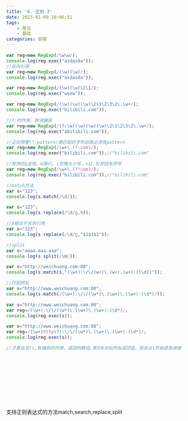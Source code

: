 ```yaml
---
title: '6. 正则 3'
date: 2023-01-09 10:06:51
tags: 
    - 笔记
    - 基础
categories: 前端
---
```


```javascript
var reg=new RegExp(/\w\w/);
console.log(reg.exec("asdasda"));
//反向引用
var reg=new RegExp(/(\w)(\w)/);
console.log(reg.exec("asdasda"));

var reg=new RegExp(/(\w)(\w)\2\1/);
console.log(reg.exec("woow"));

var reg=new RegExp(/(\w)(\w)(\w)\2\1\2\3\2\.\w+/);
console.log(reg.exec("bilibili.com"));

//?:的作用，取消捕获
var reg=new RegExp(/(?:\w)(\w)(\w)(\w)\2\1\2\3\2\.\w+/);
console.log(reg.exec("abilibili.com"));

//正向预警(?:pattern)要匹配的字符后面必须有pattern
var reg=new RegExp(/\w+\.(?:com)/);
console.log(reg.exec("bilibili.com"));//"bilibili.com"

//修饰符g全局，m换行，i忽略大小写，s让.包含回车符号
var reg=new RegExp(/\w+\.(?!com)/);
console.log(reg.exec("bilibili.com"));//"bilibili.com"

//match方法
var s="123";
console.log(s.match(/\d/));

var s="123";
console.log(s.replace(/\d/g,9));

//$相当于反向引用
var s="123";
console.log(s.replace(/\d/g,"$1$1$1"));

//split
var s="aaaa.aaa.aaa";
console.log(s.split(/\W/));

var s="http://weichuang.com:80";
console.log(s.match(s,"(\w+):\/\/(w+)\.(w+).(w+):([\d])"));

//匹配网址
var s="http://www.weichuang.com:80";
console.log(s.match(/(\w+):\/\/(\w*)\.(\w+)\.(\w+):(\d*)/));

var s="http://www.weichuang.com:80";
var reg=/(\w+):\/\/(\w*)\.(\w+)\.(\w+):(\d*)/;
console.log(reg.exec(s));

var s="http://www.weichuang.com:80";
var reg=/(\w+|https?):\/\/(\w*)\.(\w+)\.(\w+):(\d*)/;
console.log(reg.exec(s));
```

```javascript
//子表达式(),有捕获的作用，返回的数组,索引0对应所有返回值，其余从1开始逐渐递增

```

```javascript

```

```javascript

```

```javascript

```

```javascript

```

```javascript

```

```javascript

```

```javascript

```

```javascript

```

```javascript

```

```javascript

```

支持正则表达式的方法match,search,replace,split
